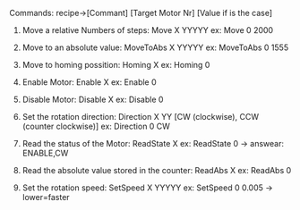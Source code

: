 Commands:
recipe->[Commant] [Target Motor Nr] [Value if is the case]

1. Move a relative Numbers of steps:
  Move X YYYYY
  ex: Move 0 2000
  
2. Move to an absolute value:
  MoveToAbs X YYYYY
  ex: MoveToAbs 0 1555

3. Move to homing possition:
  Homing X
  ex: Homing 0
  
4. Enable Motor:
  Enable X
  ex: Enable 0
  
5. Disable Motor:
  Disable X
  ex: Disable 0
  
6. Set the rotation direction:
  Direction X YY [CW (clockwise), CCW (counter clockwise)]
  ex: Direction 0 CW

7. Read the status of the Motor:
  ReadState X
  ex: ReadState 0 -> answear: ENABLE,CW

8. Read the absolute value stored in the counter:
  ReadAbs X
  ex: ReadAbs 0
  
9. Set the rotation speed:
  SetSpeed X YYYYY
  ex: SetSpeed 0 0.005 -> lower=faster
